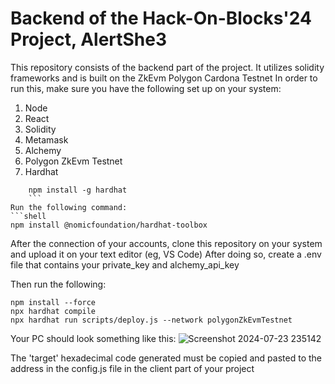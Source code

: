 # Backend of the Hack-On-Blocks'24 Project, AlertShe3
This repository consists of the backend part of the project. It utilizes solidity frameworks and is built on the ZkEvm Polygon Cardona Testnet
In order to run this, make sure you have the following set up on your system:
  1. Node
  2. React
  3. Solidity
  4. Metamask
  5. Alchemy
  6. Polygon ZkEvm Testnet
  7. Hardhat
```shell
    npm install -g hardhat
    ```
Run the following command:
```shell
npm install @nomicfoundation/hardhat-toolbox
```
     
After the connection of your accounts, clone this repository on your system and upload it on your text editor (eg, VS Code)
After doing so, create a .env file that contains your private_key and alchemy_api_key

Then run the following:
```shell
npm install --force
npx hardhat compile
npx hardhat run scripts/deploy.js --network polygonZkEvmTestnet
```
Your PC should look something like this:
![Screenshot 2024-07-23 235142](https://github.com/user-attachments/assets/393564e4-cdf2-4766-840d-a5b2a96df07c)

The 'target' hexadecimal code generated must be copied and pasted to the address in the config.js file in the client part of your project


